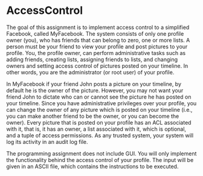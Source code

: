 # AccessControl

The goal of this assignment is to implement access control to a simplified Facebook, called MyFacebook. The system consists of only one profile owner (you), who has friends that can belong to zero, one or more lists. A person must be your friend to view your profile and post pictures to your profile.  You, the profile owner, can perform administrative tasks such as adding friends, creating lists, assigning friends to lists, and changing owners and setting access control of pictures posted on your timeline. In other words, you are the administrator (or root user) of your profile.

In MyFacebook if your friend John posts a picture on your timeline, by default he is the owner of the picture. However, you may not want your friend John to dictate who can or cannot see the picture he has posted on your timeline. Since you have administrative privileges over your profile, you can change the owner of any picture which is posted on your timeline (i.e., you can make another friend to be the owner, or you can become the owner). Every picture that is posted on your profile has an ACL associated with it, that is, it has an owner, a list associated with it, which is optional, and a tuple of access permissions.  As any trusted system, your system will log its activity in an audit log file.

The programming assignment does not include GUI. You will only implement the functionality behind the access control of your profile. The input will be given in an ASCII file, which contains the instructions to be executed.
